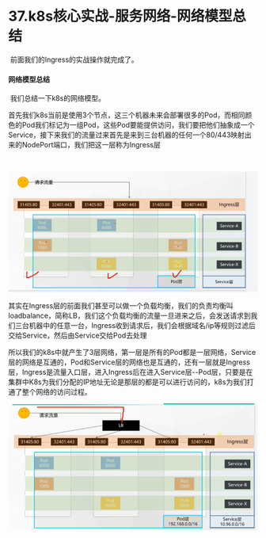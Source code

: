 # 37.k8s核心实战-服务网络-网络模型总结

​		前面我们的Ingress的实战操作就完成了。



#### 网络模型总结

​	我们总结一下k8s的网络模型。

​			首先我们k8s当前是使用3个节点，这三个机器未来会部署很多的Pod，而相同颜色的Pod我们标记为一组Pod，这些Pod要能提供访问，我们要把他们抽象成一个Service，接下来我们的流量过来首先是来到三台机器的任何一个80/443映射出来的NodePort端口，我们把这一层称为Ingress层

​			

![1651140943800](../../.vuepress/public/images/1651140943800.png)



​	其实在Ingress层的前面我们甚至可以做一个负载均衡，我们的负责均衡叫loadbalance，简称LB，我们这个负载均衡的流量一旦进来之后，会发送请求到我们三台机器中的任意一台，Ingress收到请求后，我们会根据域名/ip等规则过滤后交给Service，然后由Service交给Pod去处理

​		所以我们的k8s中就产生了3层网络，第一层是所有的Pod都是一层网络，Service层的网络是互通的，Pod和Service层的网络也是互通的，还有一层就是Ingress层，Ingress是流量入口层，进入Ingress后在进入Service层--Pod层，只要是在集群中K8s为我们分配的IP地址无论是那层的都是可以进行访问的，k8s为我们打通了整个网络的访问过程。



![1651141815184](../../.vuepress/public/images/1651141815184.png)













































































